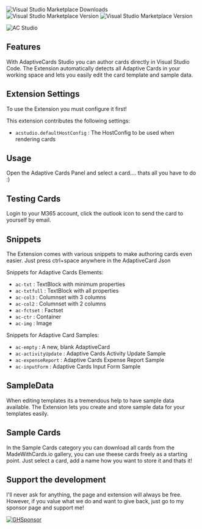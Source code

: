 ![Visual Studio Marketplace Downloads](https://img.shields.io/visual-studio-marketplace/d/madewithcardsio.adaptivecardsstudiobeta)
![Visual Studio Marketplace Version](https://img.shields.io/visual-studio-marketplace/v/madewithcardsio.adaptivecardsstudiobeta)
![Visual Studio Marketplace Version](https://img.shields.io/github/sponsors/deejaytc)


![AC Studio ](https://madewithcards.blob.core.windows.net/uploads/29bb3d02-2158-40b8-8420-4dd1f15da34c-acstudio.png)

## Features

With AdaptiveCards Studio you can author cards directly in Visual Studio Code. The Extension automatically detects all Adaptive Cards in your working space and lets you easily edit the card template and sample data.

## Extension Settings

To use the Extension you must configure it first!

This extension contributes the following settings:

-   `acstudio.defaultHostConfig`  : The HostConfig to be used when rendering cards

## Usage
Open the Adaptive Cards Panel and select a card.... thats all you have to do :)

## Testing Cards
Login to your M365 account, click the outlook icon to send the card to yourself by email. 

## Snippets
The Extension comes with various snippets to make authoring cards even easier. Just press ctrl+space anywhere in the AdaptiveCard Json

Snippets for Adaptive Cards Elements:
-   `ac-txt`  : TextBlock with minimum properties
-   `ac-txtfull`  : TextBlock with all properties
-   `ac-col3`  : Columnset with 3 columns
-   `ac-col2`  : Columnset with 2 columns
-   `ac-fctset`  : Factset
-   `ac-ctr`  : Container
-   `ac-img`  : Image

Snippets for Adaptive Card Samples:
-   `ac-empty`  : A new, blank AdaptiveCard
-   `ac-activityUpdate`  : Adaptive Cards Activity Update Sample
-   `ac-expenseReport`  : Adaptive Cards Expense Report Sample
-   `ac-inputForm`  : Adaptive Cards Input Form Sample


## SampleData

When editing templates its a tremendous help to have sample data available. The Extension lets you create and store sample data for your templates easily.

## Sample Cards

In the Sample Cards category you can download all cards from the MadeWithCards.io gallery, you can use theese cards freely as a starting point. Just select a card, add a name how you want to store it and thats it!

## Support the development
I'll never ask for anything, the page and extension will always be free. However, if you value what we do and want to give back, just go to my sponsor page and support me!

[![GHSponsor](https://img.shields.io/github/sponsors/deejaytc?label=Sponsor%20me%20on%20Github)](https://img.shields.io/github/sponsors/deejaytc)